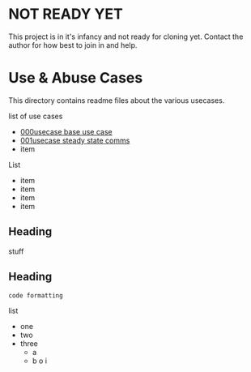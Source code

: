 NOT READY YET
=====
This project is in it's infancy and not ready for cloning yet.
Contact the author for how best to join in and help.

Use & Abuse Cases
=====

This directory contains readme files about the various usecases.

list of use cases
   - [000usecase base use case](./000usecase.md) 
   - [001usecase steady state comms](./001usecase.md) 
   - item

List
* item
 * item
 * item
* item


Heading
-----

stuff

Heading
-----



```code formatting```

list
- one
- two
- three
  + a
  + b
    o i

